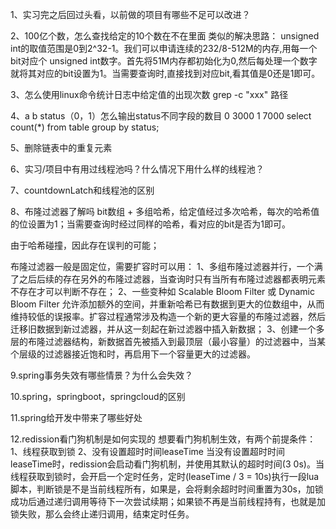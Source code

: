 1、实习完之后回过头看，以前做的项目有哪些不足可以改进？

2、100亿个数，怎么查找给定的10个数在不在里面
类似的解决思路：
unsigned int的取值范围是0到2^32-1。我们可以申请连续的232/8-512M的内存,用每一个bit对应个 unsigned int数字。首先将51M内存都初始化为0,然后每处理一个数字就将其对应的bit设置为1。当需要查询时,直接找到对应bit,看其值是0还是1即可。

3、怎么使用linux命令统计日志中给定值的出现次数
grep -c "xxx" 路径

4、a b status（0，1）怎么输出status不同字段的数目
0 3000
1 7000
select count(*) from table group by status;

5、删除链表中的重复元素

6、实习/项目中有用过线程池吗？什么情况下用什么样的线程池？

7、countdownLatch和线程池的区别

8、布隆过滤器了解吗
bit数组 + 多组哈希，给定值经过多次哈希，每次的哈希值的位设置为1；当需要查询时经过同样的哈希，看对应的bit是否为1即可。

由于哈希碰撞，因此存在误判的可能；

布隆过滤器一般是固定位，需要扩容时可以用：
1、多组布隆过滤器并行，一个满了之后后续的存在另外的布隆过滤器，当查询时只有当所有布隆过滤器都表明元素不存在才可以判断不存在；
2、一些变种如 Scalable Bloom Filter 或 Dynamic Bloom Filter 允许添加额外的空间，并重新哈希已有数据到更大的位数组中，从而维持较低的误报率。扩容过程通常涉及构造一个新的更大容量的布隆过滤器，然后迁移旧数据到新过滤器，并从这一刻起在新过滤器中插入新数据；
3、创建一个多层的布隆过滤器结构，新数据首先被插入到最顶层（最小容量）的过滤器中，当某个层级的过滤器接近饱和时，再启用下一个容量更大的过滤器。

9.spring事务失效有哪些情景？为什么会失效？

10.spring，springboot，springcloud的区别

11.spring给开发中带来了哪些好处

12.redission看门狗机制是如何实现的
想要看门狗机制生效，有两个前提条件：
1、线程获取到锁
2、没有设置超时时间leaseTime
当没有设置超时时间leaseTime时，redission会启动看门狗机制，并使用其默认的超时时间(3
0s)。当线程获取到锁时，会开启一个定时任务，定时(leaseTime / 3 = 10s)执行一段lua脚本，判断锁是不是当前线程所有，如果是，会将剩余超时时间重置为30s，加锁成功后通过递归调用等待下一次尝试续期；如果锁不再是当前线程持有，也就是加锁失败，那么会终止递归调用，结束定时任务。